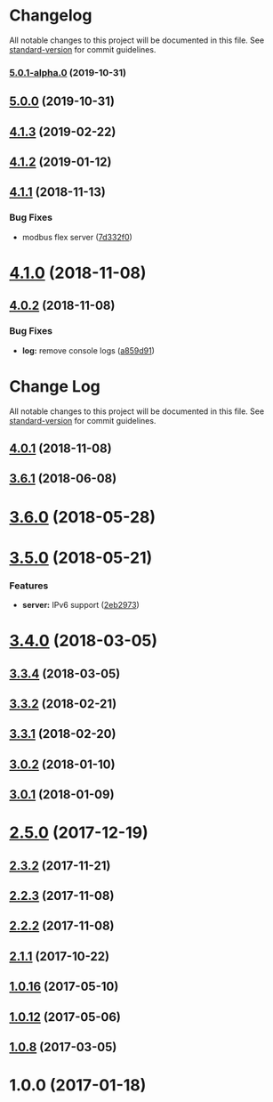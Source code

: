 # Changelog

All notable changes to this project will be documented in this file. See [standard-version](https://github.com/conventional-changelog/standard-version) for commit guidelines.

### [5.0.1-alpha.0](https://github.com/biancode/node-red-contrib-modbus/compare/v5.0.0...v5.0.1-alpha.0) (2019-10-31)

## [5.0.0](https://github.com/biancode/node-red-contrib-modbus/compare/v4.1.3...v5.0.0) (2019-10-31)

## [4.1.3](https://github.com/biancode/node-red-contrib-modbus/compare/v4.1.1...v4.1.3) (2019-02-22)



<a name="4.1.2"></a>
## [4.1.2](https://github.com/biancode/node-red-contrib-modbus/compare/v4.1.1...v4.1.2) (2019-01-12)



<a name="4.1.1"></a>
## [4.1.1](https://github.com/biancode/node-red-contrib-modbus/compare/v4.1.0...v4.1.1) (2018-11-13)


### Bug Fixes

* modbus flex server ([7d332f0](https://github.com/biancode/node-red-contrib-modbus/commit/7d332f0))



<a name="4.1.0"></a>
# [4.1.0](https://github.com/biancode/node-red-contrib-modbus/compare/v4.0.2...v4.1.0) (2018-11-08)



<a name="4.0.2"></a>
## [4.0.2](https://github.com/biancode/node-red-contrib-modbus/compare/v4.0.0...v4.0.2) (2018-11-08)


### Bug Fixes

* **log:** remove console logs ([a859d91](https://github.com/biancode/node-red-contrib-modbus/commit/a859d91))



# Change Log

All notable changes to this project will be documented in this file. See [standard-version](https://github.com/conventional-changelog/standard-version) for commit guidelines.

<a name="4.0.1"></a>
## [4.0.1](https://github.com/biancode/node-red-contrib-modbus/compare/v4.0.0...v4.0.1) (2018-11-08)



<a name="3.6.1"></a>
## [3.6.1](https://github.com/biancode/node-red-contrib-modbus/compare/v3.6.0...v3.6.1) (2018-06-08)



<a name="3.6.0"></a>
# [3.6.0](https://github.com/biancode/node-red-contrib-modbus/compare/v3.5.0...v3.6.0) (2018-05-28)



<a name="3.5.0"></a>
# [3.5.0](https://github.com/biancode/node-red-contrib-modbus/compare/v3.4.0...v3.5.0) (2018-05-21)


### Features

* **server:** IPv6 support ([2eb2973](https://github.com/biancode/node-red-contrib-modbus/commit/2eb2973))



<a name="3.4.0"></a>
# [3.4.0](https://github.com/biancode/node-red-contrib-modbus/compare/v3.3.4...v3.4.0) (2018-03-05)



<a name="3.3.4"></a>
## [3.3.4](https://github.com/biancode/node-red-contrib-modbus/compare/v3.3.2...v3.3.4) (2018-03-05)



<a name="3.3.2"></a>
## [3.3.2](https://github.com/biancode/node-red-contrib-modbus/compare/v3.3.1...v3.3.2) (2018-02-21)



<a name="3.3.1"></a>
## [3.3.1](https://github.com/biancode/node-red-contrib-modbus/compare/v3.0.2...v3.3.1) (2018-02-20)



<a name="3.0.2"></a>
## [3.0.2](https://github.com/biancode/node-red-contrib-modbus/compare/v3.0.1...v3.0.2) (2018-01-10)



<a name="3.0.1"></a>
## [3.0.1](https://github.com/biancode/node-red-contrib-modbus/compare/v3.0.0...v3.0.1) (2018-01-09)



<a name="2.5.0"></a>
# [2.5.0](https://github.com/biancode/node-red-contrib-modbus/compare/v2.3.2...v2.5.0) (2017-12-19)



<a name="2.3.2"></a>
## [2.3.2](https://github.com/biancode/node-red-contrib-modbus/compare/v2.2.3...v2.3.2) (2017-11-21)



<a name="2.2.3"></a>
## [2.2.3](https://github.com/biancode/node-red-contrib-modbus/compare/v2.2.2...v2.2.3) (2017-11-08)



<a name="2.2.2"></a>
## [2.2.2](https://github.com/biancode/node-red-contrib-modbus/compare/v2.1.1...v2.2.2) (2017-11-08)



<a name="2.1.1"></a>
## [2.1.1](https://github.com/biancode/node-red-contrib-modbus/compare/v1.0.16...v2.1.1) (2017-10-22)



<a name="1.0.16"></a>
## [1.0.16](https://github.com/biancode/node-red-contrib-modbus/compare/v1.0.12...v1.0.16) (2017-05-10)



<a name="1.0.12"></a>
## [1.0.12](https://github.com/biancode/node-red-contrib-modbus/compare/v1.0.8...v1.0.12) (2017-05-06)



<a name="1.0.8"></a>
## [1.0.8](https://github.com/biancode/node-red-contrib-modbus/compare/v1.0.0...v1.0.8) (2017-03-05)



<a name="1.0.0"></a>
# 1.0.0 (2017-01-18)
